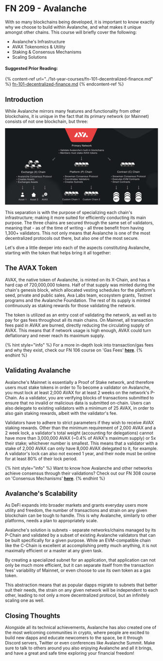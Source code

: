 # FN 209 - Avalanche

With so many blockchains being developed, it is important to know exactly why we choose to build within Avalanche, and what makes it unique amongst other chains. This course will briefly cover the following:

* Avalanche's Infrastructure
* AVAX Tokenomics & Utility
* Staking & Consensus Mechanisms
* Scaling Solutions

#### Suggested Prior Reading:

{% content-ref url="../1st-year-courses/fn-101-decentralized-finance.md" %}
[fn-101-decentralized-finance.md](../1st-year-courses/fn-101-decentralized-finance.md)
{% endcontent-ref %}

## Introduction

While Avalanche mirrors many features and functionality from other blockchains, it is unique in the fact that its primary network (or Mainnet) consists of not one blockchain, but three:

![Quick Avalanche Mainnet Overview](../../.gitbook/assets/primary-network-b3e87276c00ce9c3f875cf17aaa29422.png)

This separation is with the purpose of specializing each chain's infrastructure; making it more suited for efficiently conducting its main purpose. The three chains are secured through the same set of validators, meaning that - as of the time of writing - all three benefit from having 1,300+ validators. This not only means that Avalanche is one of the most decentralized protocols out there, but also one of the most secure.

Let's dive a little deeper into each of the aspects constituting Avalanche, starting with the token that helps bring it all together:

## The AVAX Token

AVAX, the native token of Avalanche, is minted on its X-Chain, and has a hard cap of 720,000,000 tokens. Half of that supply was minted during the chain's genesis block, which allocated vesting schedules for the platform's seed, private and public sales, Ava Labs team, ecosystem grants, Testnet programs and the Avalanche Foundation. The rest of its supply is minted continuously as staking rewards for those validating the network.

The token is utilized as an entry cost of validating the network, as well as to pay for gas fees throughout all its main chains. On Mainnet, all transaction fees paid in AVAX are burned, directly reducing the circulating supply of AVAX. This means that if network usage is high enough, AVAX could turn deflationary and never reach its maximum supply.

{% hint style="info" %}
For a more in-depth look into transaction/gas fees and why they exist, check our FN 106 course on 'Gas Fees' [**here**](broken-reference).
{% endhint %}

## Validating Avalanche

Avalanche's Mainnet is essentially a Proof of Stake network, and therefore users must stake tokens in order to To become a validator on Avalanche, you must lock at least 2,000 AVAX for at least 2 weeks on the network's P-Chain. As a validator, you are verifying blocks of transactions submitted to ensure that no invalid or malicious data is submitted on-chain. Users can also delegate to existing validators with a minimum of 25 AVAX, in order to also gain staking rewards, albeit with the validator's fee.

Validators have to adhere to strict parameters if they wish to receive AVAX staking rewards. Other than the minimum requirement of 2,000 AVAX and a 2 week lock, a validator's total weight (accounting for delegations) cannot have more than 3,000,000 AVAX (\~0.4% of AVAX's maximum supply) or 5x their stake; whichever number is smallest. This means that a validator with a stake of 2,000 AVAX can only have 8,000 AVAX delegated to it, for example. A validator's lock can also not exceed 1 year, and their node must be online for at least 80% of their lock period.

{% hint style="info" %}
Want to know how Avalanche and other networks achieve consensus through their validations? Check out our FN 308 course on 'Consensus Mechanisms' [**here**](broken-reference).
{% endhint %}

## Avalanche's Scalability

As DeFi expands into broader markets and grants everyday users more utility and freedom, the number of transactions and strain on any given blockchain can be tough to handle. This is why Avalanche, similarly to other platforms, needs a plan to appropriately scale.

Avalanche's solution is subnets - separate networks/chains managed by its P-Chain and validated by a subset of existing Avalanche validators that can be built specifically for a given purpose. While an EVM-compatible chain like the C-Chain is excellent at accomplishing pretty much anything, it is not maximally efficient or a master at any given task.

By creating a specialized subnet for an application, that application can not only be much more efficient, but it can separate itself from the transaction fees' variability of Mainnet, or even choose to use its own token as a gas token.

This abstraction means that as popular dapps migrate to subnets that better suit their needs, the strain on any given network will be independent to each other, leading to not only a more decentralized protocol, but an infinitely scaling one as well.

## Closing Thoughts

Alongside all its technical achievements, Avalanche has also created one of the most welcoming communities in crypto, where people are excited to build new dapps and educate newcomers to the space, be it through Discord servers, Twitter or even conferences like Avalanche Summit. Make sure to talk to others around you also enjoying Avalanche and all it brings, and have a great and safe time exploring your financial freedom!
